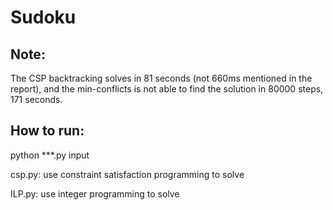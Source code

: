 # Sudoku

## Note: 

The CSP backtracking solves in 81 seconds (not 660ms mentioned in the report), 
and the min-conflicts is not able to find the solution in 80000 steps, 171 seconds. 

## How to run: 

python ***.py input

csp.py: use constraint satisfaction programming to solve

ILP.py: use integer programming to solve
